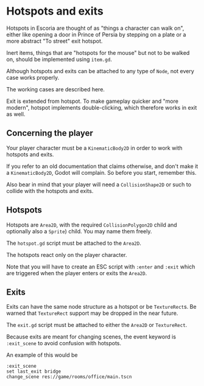 # Hotspots and exits

Hotspots in Escoria are thought of as "things a character can walk on", either
like opening a door in Prince of Persia by stepping on a plate or a more abstract
"To street" exit hotspot.

Inert items, things that are "hotspots for the mouse" but not to be walked on, should
be implemented using `item.gd`.

Although hotspots and exits can be attached to any type of `Node`,
not every case works properly.

The working cases are described here.

Exit is extended from hotspot. To make gameplay quicker and "more modern", hotspot
implements double-clicking, which therefore works in exit as well.

## Concerning the player

Your player character must be a `KinematicBody2D` in order to work with hotspots
and exits.

If you refer to an old documentation that claims otherwise, and don't make it a
`KinematicBody2D`, Godot will complain. So before you start, remember this.

Also bear in mind that your player will need a `CollisionShape2D` or such to
collide with the hotspots and exits.

## Hotspots

Hotspots are `Area2D`, with the required `CollisionPolygon2D` child and optionally also
a `Sprite`) child. You may name them freely.

The `hotspot.gd` script must be attached to the `Area2D`.

The hotspots react only on the player character.

Note that you will have to create an ESC script with `:enter` and `:exit`
which are triggered when the player enters or exits the `Area2D`.

## Exits

Exits can have the same node structure as a hotspot or be `TextureRect`s. Be warned that
`TextureRect` support may be dropped in the near future. 

The `exit.gd` script must be attached to either the `Area2D` or `TextureRect`.

Because exits are meant for changing scenes, the event keyword is `:exit_scene` to avoid
confusion with hotspots.

An example of this would be

```
:exit_scene
set last_exit bridge
change_scene res://game/rooms/office/main.tscn
```

